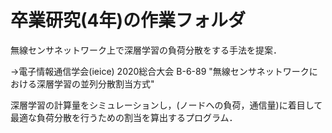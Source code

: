 # 卒業研究(4年)の作業フォルダ
無線センサネットワーク上で深層学習の負荷分散をする手法を提案．

->電子情報通信学会(ieice) 2020総合大会 B-6-89 "無線センサネットワークにおける深層学習の並列分散割当方式"

深層学習の計算量をシミュレーションし，(ノードへの負荷，通信量)に着目して最適な負荷分散を行うための割当を算出するプログラム．
